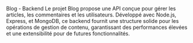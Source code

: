 Blog - Backend
Le projet Blog propose une API conçue pour gérer les articles, les commentaires et les utilisateurs. Développé avec Node.js, Express, et MongoDB, ce backend fournit une structure solide pour les opérations de gestion de contenu, garantissant des performances élevées et une extensibilité pour de futures fonctionnalités.
